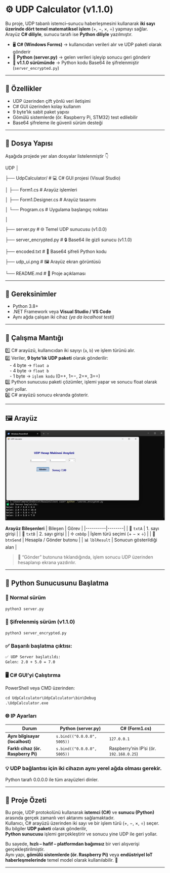 # ⚙️ UDP Calculator (v1.1.0)

Bu proje, UDP tabanlı istemci–sunucu haberleşmesini kullanarak **iki sayı üzerinde dört temel matematiksel işlem** (+, −, ×, ÷) yapmayı sağlar.  
Arayüz **C# diliyle**, sunucu tarafı ise **Python diliyle** yazılmıştır.

- 🖥️ **C# (Windows Forms)** → kullanıcıdan verileri alır ve UDP paketi olarak gönderir  
- 🧠 **Python (server.py)** → gelen verileri işleyip sonucu geri gönderir  
- 🔐 **v1.1.0 sürümünde** → Python kodu Base64 ile şifrelenmiştir (`server_encrypted.py`)

---

## 🚀 Özellikler
- UDP üzerinden çift yönlü veri iletişimi  
- C# GUI üzerinden kolay kullanım  
- 9 byte’lık sabit paket yapısı  
- Gömülü sistemlerde (ör. Raspberry Pi, STM32) test edilebilir  
- Base64 şifreleme ile güvenli sürüm desteği  

---

## 📁 Dosya Yapısı
Aşağıda projede yer alan dosyalar listelenmiştir 👇  

UDP
│

├── UdpCalculator/ # 💻 C# GUI projesi (Visual Studio)

│ ├── Form1.cs # Arayüz işlemleri

│ ├── Form1.Designer.cs # Arayüz tasarımı

│ └── Program.cs # Uygulama başlangıç noktası

│

├── server.py # 🌐 Temel UDP sunucusu (v1.0.0)

├── server_encrypted.py # 🔒 Base64 ile gizli sunucu (v1.1.0)

├── encoded.txt # 🌸 Base64 şifreli Python kodu

├── udp_ui.png # 🖼️ Arayüz ekran görüntüsü

└── README.md # 📘 Proje açıklaması


---

## 🧰 Gereksinimler
- Python 3.8+  
- .NET Framework veya **Visual Studio / VS Code**  
- Aynı ağda çalışan iki cihaz *(ya da localhost testi)*  

---

## 🧩 Çalışma Mantığı
1️⃣ C# arayüzü, kullanıcıdan iki sayıyı (`a`, `b`) ve işlem türünü alır.  
2️⃣ Veriler, **9 byte’lık UDP paketi** olarak gönderilir:  
 - 4 byte → `float a`  
 - 4 byte → `float b`  
 - 1 byte → `işlem kodu` (0=+, 1=−, 2=×, 3=÷)  
3️⃣ Python sunucusu paketi çözümler, işlemi yapar ve sonucu float olarak geri yollar.  
4️⃣ C# arayüzü sonucu ekranda gösterir.  

---

## 🖼️ Arayüz
![UDP Calculator Arayüzü](udp_ui.png)

**Arayüz Bileşenleri**
| Bileşen | Görev |
|----------|--------|
| 🧮 `txtA` | 1. sayı girişi |
| 🧮 `txtB` | 2. sayı girişi |
| ➗ `cmbOp` | İşlem türü seçimi (+ − × ÷) |
| 🚀 `btnSend` | Hesapla / Gönder butonu |
| 📊 `lblResult` | Sonucun gösterildiği alan |

> 🔹 “Gönder” butonuna tıklandığında, işlem sonucu UDP üzerinden hesaplanıp ekrana yazdırılır.

---

## 🧠 Python Sunucusunu Başlatma

### 💠 Normal sürüm
```bash
python3 server.py
```

### 🔐 Şifrelenmiş sürüm (v1.1.0)
```
python3 server_encrypted.py
```

### ✅ Başarılı başlatma çıktısı:
```
✅ UDP Server başlatıldı:
Gelen: 2.0 + 5.0 = 7.0

```

### 🖥️ C# GUI’yi Çalıştırma

PowerShell veya CMD üzerinden:
```
cd UdpCalculator\UdpCalculator\bin\Debug
.\UdpCalculator.exe
```

### 🌐 IP Ayarları

| Durum                        | Python (server.py)                | C# (Form1.cs)                        |
|------------------------------|-----------------------------------|--------------------------------------|
| **Aynı bilgisayar (localhost)** | `s.bind(("0.0.0.0", 5005))`       | `127.0.0.1`                          |
| **Farklı cihaz (ör. Raspberry Pi)** | `s.bind(("0.0.0.0", 5005))`       | Raspberry’nin IP’si (ör. `192.168.0.25`) |


### 💡 UDP bağlantısı için iki cihazın aynı yerel ağda olması gerekir.
Python tarafı 0.0.0.0 ile tüm arayüzleri dinler.

---

## 🎯 Proje Özeti

Bu proje, UDP protokolünü kullanarak **istemci (C#)** ve **sunucu (Python)** arasında gerçek zamanlı veri aktarımı sağlamaktadır.  
Kullanıcı, C# arayüzü üzerinden iki sayı ve bir işlem türü (+, −, ×, ÷) seçer. Bu bilgiler **UDP paketi** olarak gönderilir,  
**Python sunucusu** işlemi gerçekleştirir ve sonucu yine UDP ile geri yollar.  

Bu sayede, **hızlı – hafif – platformdan bağımsız** bir veri alışverişi gerçekleştirilmiştir.  
Aynı yapı, **gömülü sistemlerde (ör. Raspberry Pi)** veya **endüstriyel IoT haberleşmelerinde** temel model olarak kullanılabilir. 🚀

---








